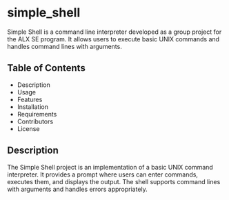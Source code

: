 # simple_shell

Simple Shell is a command line interpreter developed as a group project for the ALX SE program. It allows users to execute basic UNIX commands and handles command lines with arguments.

## Table of Contents

* Description
* Usage
* Features
* Installation
* Requirements
* Contributors
* License

## Description

The Simple Shell project is an implementation of a basic UNIX command interpreter. It provides a prompt where users can enter commands, executes them, and displays the output. The shell supports command lines with arguments and handles errors appropriately.

